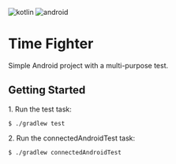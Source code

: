 ![kotlin](https://img.shields.io/badge/kotlin-%237F52FF.svg?style=for-the-badge&logo=kotlin&logoColor=white)
![android](https://img.shields.io/badge/android-%2334A853.svg?style=for-the-badge&logo=android&logoColor=white)

# Time Fighter

Simple Android project with a multi-purpose test.

## Getting Started

1\. Run the test task:

```shell
$ ./gradlew test
```

2\. Run the connectedAndroidTest task: 

```shell
$ ./gradlew connectedAndroidTest
```